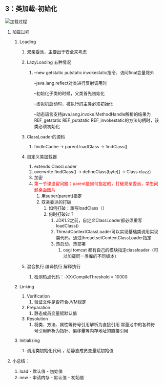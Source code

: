 ## 3：类加载-初始化

![加载过程](E:\deng\deng\MD\jvm\img\加载过程.png)

1. 加载过程
   1. Loading
      
      1. 双亲委派，主要出于安全来考虑
      
      2. LazyLoading 五种情况
      
         1. –new getstatic putstatic invokestatic指令，访问final变量除外
      
            –java.lang.reflect对类进行反射调用时
      
            –初始化子类的时候，父类首先初始化
      
            –虚拟机启动时，被执行的主类必须初始化
      
            –动态语言支持java.lang.invoke.MethodHandle解析的结果为REF_getstatic REF_putstatic REF_invokestatic的方法句柄时，该类必须初始化
      
      3. ClassLoader的源码
      
         1. findInCache -> parent.loadClass -> findClass()
      
      4. 自定义类加载器
      
         1. extends ClassLoader
         2. overwrite findClass() -> defineClass(byte[] -> Class clazz)
         3. 加密
         4. <font color=red>第一节课遗留问题：parent是如何指定的，打破双亲委派，学生问题桌面图片</font>
            1. 用super(parent)指定
            2. 双亲委派的打破
               1. 如何打破：重写loadClass（）
               2. 何时打破过？
                  1. JDK1.2之前，自定义ClassLoader都必须重写loadClass()
                  2. ThreadContextClassLoader可以实现基础类调用实现类代码，通过thread.setContextClassLoader指定
                  3. 热启动，热部署
                     1. osgi tomcat 都有自己的模块指定classloader（可以加载同一类库的不同版本）
      
      5. 混合执行 编译执行 解释执行
      
         1. 检测热点代码：-XX:CompileThreshold = 10000
      
   2. Linking 
      1. Verification
         1. 验证文件是否符合JVM规定
      2. Preparation
         1. 静态成员变量赋默认值
      3. Resolution
         1. 将类、方法、属性等符号引用解析为直接引用
            常量池中的各种符号引用解析为指针、偏移量等内存地址的直接引用
      
   3. Initializing
   
      1. 调用类初始化代码 <clinit>，给静态成员变量赋初始值
   
2. 小总结：

   1. load - 默认值 - 初始值
   2. new - 申请内存 - 默认值 - 初始值